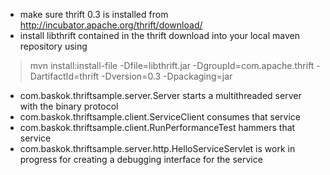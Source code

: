 * make sure thrift 0.3 is installed from http://incubator.apache.org/thrift/download/
* install libthrift contained in the thrift download into your local maven repository using

>    mvn install:install-file -Dfile=libthrift.jar -DgroupId=com.apache.thrift -DartifactId=thrift -Dversion=0.3 -Dpackaging=jar

* com.baskok.thriftsample.server.Server starts a multithreaded server with the binary protocol
* com.baskok.thriftsample.client.ServiceClient consumes that service
* com.baskok.thriftsample.client.RunPerformanceTest hammers that service
* com.baskok.thriftsample.server.http.HelloServiceServlet is work in progress for creating a debugging interface for the service
